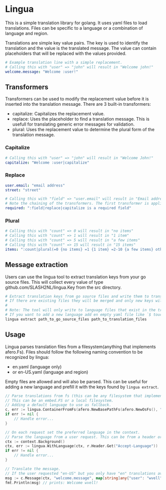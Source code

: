 # Lingua
This is a simple translation library for golang. It uses yaml files to load translations. Files can be specific to a language or a combination of language and region.

Translations are simple key value pairs. The key is used to identify the translation and the value is the translated message. The value can contain placeholders that will be replaced with the values provided.

```yaml
# Example translation line with a simple replacement.
# Calling this with "user" => "john" will result in "Welcome john!"
welcome.message: "Welcome :user!"
```

## Transformers
Transformers can be used to modify the replacement value before it is inserted into the translation message.
There are 3 built-in transformers:
- capitalize: Capitalizes the replacement value.
- replace: Uses the placeholder to find a translation message. This is usefull for translating generic error messages for validation.
- plural: Uses the replacement value to determine the plural form of the translation message.

### Capitalize
```yaml
# Calling this with "user" => "john" will result in "Welcome John!"
capitalize: "Welcome :user|capitalize"
```

### Replace
```yaml
user.email: "email address"
street: "street"

# Calling this with "field" => "user.email" will result in "Email address is a required field"
# Note the chaining of the transformers. The first transformer is applied to the replacement value and the second transformer is applied to the result of the first transformer.
required: ":field|replace|capitalize is a required field"
```

### Plural
```yaml
# Calling this with "count" => 0 will result in "no items"
# Calling this with "count" => 1 will result in "1 item"
# Calling this with "count" => 5 will result in "a few items"
# Calling this with "count" => 15 will result in "15 items"
items: ":count|plural(=0 {no items} =1 {1 item} =2-10 {a few items} other {# items})"
```

## Message extraction
Users can use the lingua tool to extract translation keys from your go source files. This will collect every value of type github.com/SLASH2NL/lingua.Key from
the src directory.

```bash
# Extract translation keys from go source files and write them to translation files in dst.
# If there are existing files they will be merged and only new keys will be added.
#
# Note: The tool will only write to language files that exist in the translation directory.
# If you want to add a new language add en empty yaml file like `$ touch en.yaml`.
lingua extract path_to_go_source_files path_to_translation_files
```

## Usage
Lingua parses translation files from a filesystem(anything that implements afero.Fs). Files should follow the following naming convention to be recognized by lingua:
- en.yaml (language only)
- or en-US.yaml (language and region)

Empty files are allowed and will also be parsed. This can be useful for adding a new language and prefill it with the keys found by `lingua extract`.

```go
// Parse translations from fs (this can be any filesystem that implements the afero.FS interface).
// This can be an embed.FS or a local filesystem.
// Adding a default language to use as fallback.
c, err := lingua.ContainerFromFs(afero.NewBasePathFs(afero.NewOsFs(), "./translations"), lingua.WithDefaultLanguage(lingua.MustParseLanguage("en")))
if err != nil {
    // Handle error...
}

// On each request set the preferred language in the context.
// Parse the language from a user request. This can be from a header or user settings, for example the http Accept-Language header.
ctx := context.Background()
ctx, err := lingua.WithLanguage(ctx, r.Header.Get("Accept-Language"))
if err != nil {
    // Handle error...
}

// Translate the message.
// If the user requested "en-US" but you only have "en" translations available, the translator will use the "en" translations.
msg := c.Message(ctx, "welcome.message", map[string]any{"user": "wvell"})
fmt.Println(msg) // prints: Welcome wvell!
```